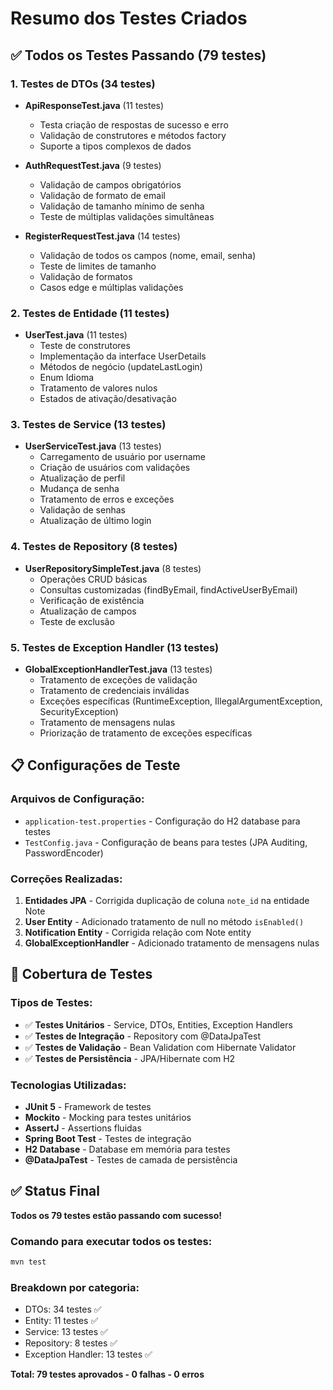 # Resumo dos Testes Criados

## ✅ **Todos os Testes Passando (79 testes)**

### **1. Testes de DTOs (34 testes)**
- **ApiResponseTest.java** (11 testes)
  - Testa criação de respostas de sucesso e erro
  - Validação de construtores e métodos factory
  - Suporte a tipos complexos de dados
  
- **AuthRequestTest.java** (9 testes)
  - Validação de campos obrigatórios
  - Validação de formato de email
  - Validação de tamanho mínimo de senha
  - Teste de múltiplas validações simultâneas
  
- **RegisterRequestTest.java** (14 testes)
  - Validação de todos os campos (nome, email, senha)
  - Teste de limites de tamanho
  - Validação de formatos
  - Casos edge e múltiplas validações

### **2. Testes de Entidade (11 testes)**
- **UserTest.java** (11 testes)
  - Teste de construtores
  - Implementação da interface UserDetails
  - Métodos de negócio (updateLastLogin)
  - Enum Idioma
  - Tratamento de valores nulos
  - Estados de ativação/desativação

### **3. Testes de Service (13 testes)**
- **UserServiceTest.java** (13 testes)
  - Carregamento de usuário por username
  - Criação de usuários com validações
  - Atualização de perfil
  - Mudança de senha
  - Tratamento de erros e exceções
  - Validação de senhas
  - Atualização de último login

### **4. Testes de Repository (8 testes)**
- **UserRepositorySimpleTest.java** (8 testes)
  - Operações CRUD básicas
  - Consultas customizadas (findByEmail, findActiveUserByEmail)
  - Verificação de existência
  - Atualização de campos
  - Teste de exclusão

### **5. Testes de Exception Handler (13 testes)**
- **GlobalExceptionHandlerTest.java** (13 testes)
  - Tratamento de exceções de validação
  - Tratamento de credenciais inválidas
  - Exceções específicas (RuntimeException, IllegalArgumentException, SecurityException)
  - Tratamento de mensagens nulas
  - Priorização de tratamento de exceções específicas

## **📋 Configurações de Teste**

### **Arquivos de Configuração:**
- `application-test.properties` - Configuração do H2 database para testes
- `TestConfig.java` - Configuração de beans para testes (JPA Auditing, PasswordEncoder)

### **Correções Realizadas:**
1. **Entidades JPA** - Corrigida duplicação de coluna `note_id` na entidade Note
2. **User Entity** - Adicionado tratamento de null no método `isEnabled()`
3. **Notification Entity** - Corrigida relação com Note entity
4. **GlobalExceptionHandler** - Adicionado tratamento de mensagens nulas

## **🎯 Cobertura de Testes**

### **Tipos de Testes:**
- ✅ **Testes Unitários** - Service, DTOs, Entities, Exception Handlers
- ✅ **Testes de Integração** - Repository com @DataJpaTest
- ✅ **Testes de Validação** - Bean Validation com Hibernate Validator
- ✅ **Testes de Persistência** - JPA/Hibernate com H2

### **Tecnologias Utilizadas:**
- **JUnit 5** - Framework de testes
- **Mockito** - Mocking para testes unitários
- **AssertJ** - Assertions fluidas
- **Spring Boot Test** - Testes de integração
- **H2 Database** - Database em memória para testes
- **@DataJpaTest** - Testes de camada de persistência

## **✅ Status Final**
**Todos os 79 testes estão passando com sucesso!**

### **Comando para executar todos os testes:**
```bash
mvn test
```

### **Breakdown por categoria:**
- DTOs: 34 testes ✅
- Entity: 11 testes ✅  
- Service: 13 testes ✅
- Repository: 8 testes ✅
- Exception Handler: 13 testes ✅

**Total: 79 testes aprovados - 0 falhas - 0 erros**